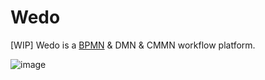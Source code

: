 # Wedo

[WIP] Wedo is a [BPMN](https://www.omg.org/spec/BPMN/2.0.2/) & DMN & CMMN workflow platform.

![image](https://user-images.githubusercontent.com/13718575/120520780-c8a47100-c406-11eb-8183-495995512deb.png)
